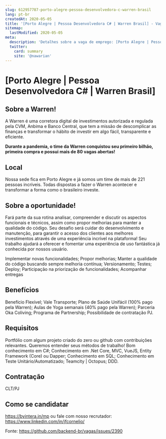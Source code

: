 ```yaml
---
slug: 612957787-porto-alegre-pessoa-desenvolvedora-c-warren-brasil
lang: pt-br
createdAt: 2020-05-05
title: '[Porto Alegre | Pessoa Desenvolvedora C# | Warren Brasil] - Vaga de Emprego'
sitemap:
  lastModified: 2020-05-05
meta:
  description: 'Detalhes sobre a vaga de emprego: [Porto Alegre | Pessoa Desenvolvedora C# | Warren Brasil]'
  twitter:
    card: summary
    site: '@nawarian'
---
```


# [Porto Alegre | Pessoa Desenvolvedora C# | Warren Brasil]

## Sobre a Warren!

A Warren é uma corretora digital de investimentos autorizada e regulada pela CVM, Anbima e Banco Central, que tem a missão de descomplicar as finanças e transformar o hábito de investir em algo fácil, transparente e eficiente.

**Durante a pandemia, o time da Warren conquistou seu primeiro bilhão, primeira compra e possui mais de 80 vagas abertas!**

## Local

Nossa sede fica em Porto Alegre e já somos um time de mais de 221 pessoas incríveis. Todas dispostas a fazer o Warren acontecer e transformar a forma como o brasileiro investe.

## Sobre a oportunidade!

Fará parte da sua rotina analisar, compreender e discutir os aspectos funcionais e técnicos, assim como propor melhorias para manter a qualidade do código. Seu desafio será cuidar do desenvolvimento e manutenção, para garantir o acesso dos clientes aos melhores investimentos através de uma experiência incrível na plataforma! Seu trabalho ajudará a oferecer e fomentar uma experiência de uso fantástica já conhecida por nossos usuário.

Implementar novas funcionalidades;
Propor melhorias;
Manter a qualidade do código buscando sempre melhoria contínua;
Versionamento;
Testes;
Deploy;
Participação na priorização de funcionalidades;
Acompanhar entregas

## Benefícios

Benefício Flexível;
Vale Transporte;
Plano de Saúde Unifácil (100% pago pela Warren);
Aulas de Yoga semanais (40% pago pela Warren);
Parceria Oka Coliving;
Programa de Partnership;
Possibilidade de contratação PJ.

## Requisitos

Portfólio com algum projeto criado do zero ou github com contribuições relevantes. Queremos entender seus métodos de trabalho!
Bom conhecimento em C#;
Conhecimento em .Net Core, MVC, VueJS, Entity Framework (Core) ou Dapper;
Conhecimento em SQL;
Conhecimento em Teste Unitário/Automatizado;
Teamcity | Octopus;
DDD.

## Contratação

CLT/PJ

## Como se candidatar

https://byintera.in/mp ou fale com nosso recrutador: https://www.linkedin.com/in/jfcornelio/

Fonte: https://github.com/backend-br/vagas/issues/2390